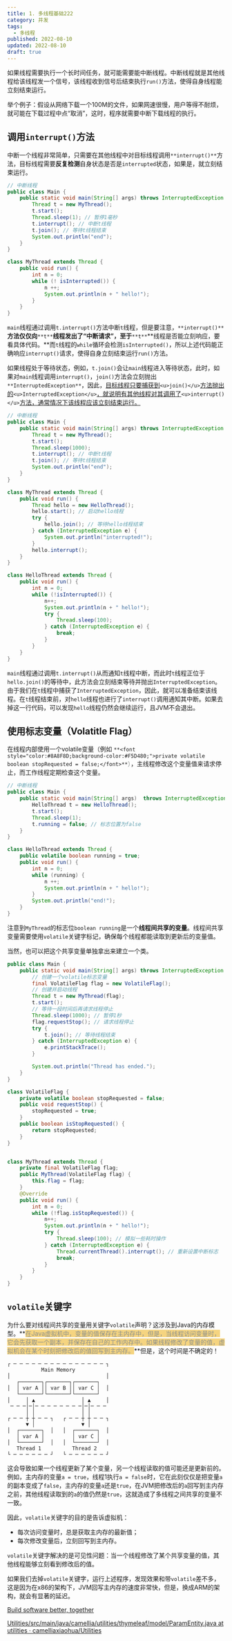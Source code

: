 ```yaml
---
title: 1. 多线程基础222
category: 并发
tags:
  - 多线程
published: 2022-08-10
updated: 2022-08-10
draft: true
---
```



如果线程需要执行一个长时间任务，就可能需要能中断线程。中断线程就是其他线程给该线程发一个信号，该线程收到信号后结束执行`run()`方法，使得自身线程能立刻结束运行。

举个例子：假设从网络下载一个100M的文件，如果网速很慢，用户等得不耐烦，就可能在下载过程中点“取消”，这时，程序就需要中断下载线程的执行。

## 调用`interrupt()`方法
中断一个线程非常简单，只需要在其他线程中对目标线程调用`**interrupt()**`方法，目标线程需要**反复检测**自身状态是否是`interrupted`状态，如果是，就立刻结束运行。

```java
// 中断线程
public class Main {
    public static void main(String[] args) throws InterruptedException {
        Thread t = new MyThread();
        t.start();
        Thread.sleep(1); // 暂停1毫秒
        t.interrupt(); // 中断t线程
        t.join(); // 等待t线程结束
        System.out.println("end");
    }
}

class MyThread extends Thread {
    public void run() {
        int n = 0;
        while (! isInterrupted()) {
            n ++;
            System.out.println(n + " hello!");
        }
    }
}
```

`main`线程通过调用`t.interrupt()`方法中断`t`线程，但是要注意，`**interrupt()**`**方法仅仅向**`**t**`**线程发出了“中断请求”，至于**`**t**`**线程是否能立刻响应，要看具体代码。**而`t`线程的`while`循环会检测`isInterrupted()`，所以上述代码能正确响应`interrupt()`请求，使得自身立刻结束运行`run()`方法。

如果线程处于等待状态，例如，`t.join()`会让`main`线程进入等待状态，此时，如果对`main`线程调用`interrupt()`，`join()`方法会立刻抛出`**InterruptedException**`，因此，<u>目标线程只要捕获到</u>`<u>join()</u>`<u>方法抛出的</u>`<u>InterruptedException</u>`<u>，就说明有其他线程对其调用了</u>`<u>interrupt()</u>`<u>方法，通常情况下该线程应该立刻结束运行。</u>

```java
// 中断线程
public class Main {
    public static void main(String[] args) throws InterruptedException {
        Thread t = new MyThread();
        t.start();
        Thread.sleep(1000);
        t.interrupt(); // 中断t线程
        t.join(); // 等待t线程结束
        System.out.println("end");
    }
}

class MyThread extends Thread {
    public void run() {
        Thread hello = new HelloThread();
        hello.start(); // 启动hello线程
        try {
            hello.join(); // 等待hello线程结束
        } catch (InterruptedException e) {
            System.out.println("interrupted!");
        }
        hello.interrupt();
    }
}

class HelloThread extends Thread {
    public void run() {
        int n = 0;
        while (!isInterrupted()) {
            n++;
            System.out.println(n + " hello!");
            try {
                Thread.sleep(100);
            } catch (InterruptedException e) {
                break;
            }
        }
    }
}
```

`main`线程通过调用`t.interrupt()`从而通知`t`线程中断，而此时`t`线程正位于`hello.join()`的等待中，此方法会立刻结束等待并抛出`InterruptedException`。由于我们在`t`线程中捕获了`InterruptedException`，因此，就可以准备结束该线程。在`t`线程结束前，对`hello`线程也进行了`interrupt()`调用通知其中断。如果去掉这一行代码，可以发现`hello`线程仍然会继续运行，且JVM不会退出。

## 使用标志变量（Volatitle Flag）
在线程内部使用一个volatile变量（例如 `**<font style="color:#8A8F8D;background-color:#F5D480;">private volatile boolean stopRequested = false;</font>**`<font style="color:#8A8F8D;">）</font>，主线程修改这个变量值来请求停止，而工作线程定期检查这个变量。

```java
// 中断线程
public class Main {
    public static void main(String[] args)  throws InterruptedException {
        HelloThread t = new HelloThread();
        t.start();
        Thread.sleep(1);
        t.running = false; // 标志位置为false
    }
}

class HelloThread extends Thread {
    public volatile boolean running = true;
    public void run() {
        int n = 0;
        while (running) {
            n ++;
            System.out.println(n + " hello!");
        }
        System.out.println("end!");
    }
}
```

注意到`MyThread`的标志位`boolean running`是一个**线程间共享的变量**。线程间共享变量需要使用`volatile`关键字标记，确保每个线程都能读取到更新后的变量值。

当然，也可以把这个共享变量单独拿出来建立一个类。

```java
public class Main {
    public static void main(String[] args) throws InterruptedException {
        // 创建一个volatile标志变量
        final VolatileFlag flag = new VolatileFlag();
        // 创建并启动线程
        Thread t = new MyThread(flag);
        t.start();
        // 等待一段时间后再请求线程停止
        Thread.sleep(1000); // 暂停1秒
        flag.requestStop(); // 请求线程停止
        try {
            t.join(); // 等待线程结束
        } catch (InterruptedException e) {
            e.printStackTrace();
        }

        System.out.println("Thread has ended.");
    }
}

class VolatileFlag {
    private volatile boolean stopRequested = false;
    public void requestStop() {
        stopRequested = true;
    }
    public boolean isStopRequested() {
        return stopRequested;
    }
}


class MyThread extends Thread {
    private final VolatileFlag flag;
    public MyThread(VolatileFlag flag) {
        this.flag = flag;
    }
    @Override
    public void run() {
        int n = 0;
        while (!flag.isStopRequested()) {
            n++;
            System.out.println(n + " hello!");
            try {
                Thread.sleep(100); // 模拟一些耗时操作
            } catch (InterruptedException e) {
                Thread.currentThread().interrupt(); // 重新设置中断标志
                break;
            }
        }
    }
}
```

## `volatile`关键字
为什么要对线程间共享的变量用关键字`volatile`声明？这涉及到Java的内存模型。**<font style="color:#8A8F8D;background-color:#F5D480;">在Java虚拟机中，变量的值保存在主内存中，但是，当线程访问变量时，它会先获取一个副本，并保存在自己的工作内存中。如果线程修改了变量的值，虚拟机会在某个时刻把修改后的值回写到主内存。</font>**但是，这个时间是不确定的！

```abap
┌ ─ ─ ─ ─ ─ ─ ─ ─ ─ ─ ─ ─ ─ ─ ─ ┐
           Main Memory
│                               │
   ┌───────┐┌───────┐┌───────┐
│  │ var A ││ var B ││ var C │  │
   └───────┘└───────┘└───────┘
│     │ ▲               │ ▲     │
 ─ ─ ─│─│─ ─ ─ ─ ─ ─ ─ ─│─│─ ─ ─
      │ │               │ │
┌ ─ ─ ┼ ┼ ─ ─ ┐   ┌ ─ ─ ┼ ┼ ─ ─ ┐
      ▼ │               ▼ │
│  ┌───────┐  │   │  ┌───────┐  │
   │ var A │         │ var C │
│  └───────┘  │   │  └───────┘  │
   Thread 1          Thread 2
└ ─ ─ ─ ─ ─ ─ ┘   └ ─ ─ ─ ─ ─ ─ ┘
```

这会导致如果一个线程更新了某个变量，另一个线程读取的值可能还是更新前的。例如，主内存的变量`a = true`，线程1执行`a = false`时，它在此刻仅仅是把变量`a`的副本变成了`false`，主内存的变量`a`还是`true`，在JVM把修改后的`a`回写到主内存之前，其他线程读取到的`a`的值仍然是`true`，这就造成了多线程之间共享的变量不一致。

因此，`volatile`关键字的目的是告诉虚拟机：

+ 每次访问变量时，总是获取主内存的最新值；
+ 每次修改变量后，立刻回写到主内存。

`volatile`关键字解决的是可见性问题：当一个线程修改了某个共享变量的值，其他线程能够立刻看到修改后的值。

如果我们去掉`volatile`关键字，运行上述程序，发现效果和带`volatile`差不多，这是因为在x86的架构下，JVM回写主内存的速度非常快，但是，换成ARM的架构，就会有显著的延迟。



[Build software better, together](https://github.com/camelliaxiaohua/juc/blob/thread-create/create-thread-methods/src/FixedThreadPool.java)

[Utilities/src/main/java/camellia/utilities/thymeleaf/model/ParamEntity.java at utilities · camelliaxiaohua/Utilities](https://github.com/camelliaxiaohua/Utilities/blob/utilities/src/main/java/camellia/utilities/thymeleaf/model/ParamEntity.java)

